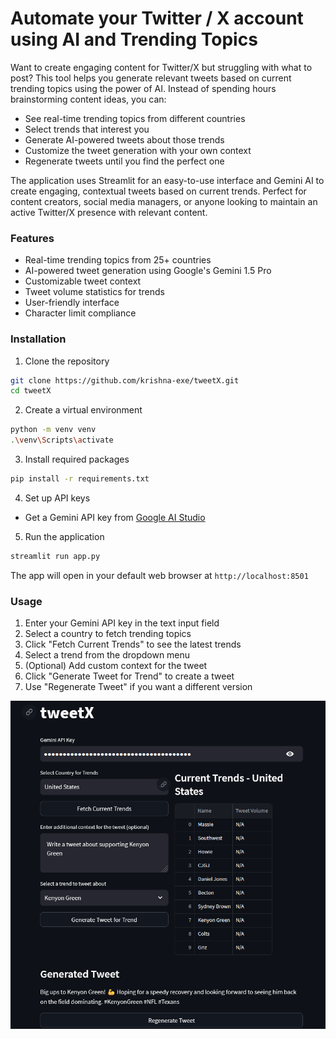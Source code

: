 # Automate your Twitter / X account using AI and Trending Topics

Want to create engaging content for Twitter/X but struggling with what to post? This tool helps you generate relevant tweets based on current trending topics using the power of AI. Instead of spending hours brainstorming content ideas, you can:

- See real-time trending topics from different countries
- Select trends that interest you
- Generate AI-powered tweets about those trends
- Customize the tweet generation with your own context
- Regenerate tweets until you find the perfect one

The application uses Streamlit for an easy-to-use interface and Gemini AI to create engaging, contextual tweets based on current trends. Perfect for content creators, social media managers, or anyone looking to maintain an active Twitter/X presence with relevant content.

### Features
- Real-time trending topics from 25+ countries
- AI-powered tweet generation using Google's Gemini 1.5 Pro
- Customizable tweet context
- Tweet volume statistics for trends
- User-friendly interface
- Character limit compliance

### Installation

1. Clone the repository
```bash
git clone https://github.com/krishna-exe/tweetX.git
cd tweetX
```

2. Create a virtual environment
```bash
python -m venv venv
.\venv\Scripts\activate
```

3. Install required packages
```bash
pip install -r requirements.txt
```

4. Set up API keys
- Get a Gemini API key from [Google AI Studio](https://makersuite.google.com/app/apikey)

5. Run the application
```bash
streamlit run app.py
```

The app will open in your default web browser at `http://localhost:8501`

### Usage

1. Enter your Gemini API key in the text input field
2. Select a country to fetch trending topics
3. Click "Fetch Current Trends" to see the latest trends
4. Select a trend from the dropdown menu
5. (Optional) Add custom context for the tweet
6. Click "Generate Tweet for Trend" to create a tweet
7. Use "Regenerate Tweet" if you want a different version


![Application Screenshot](./example/image.png) 
